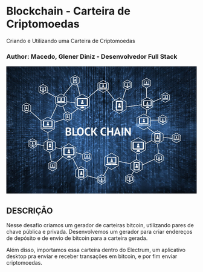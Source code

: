 # Blockchain - Carteira de Criptomoedas
Criando e Utilizando uma Carteira de Criptomoedas

### Author: Macedo, Glener Diniz  - Desenvolvedor Full Stack

![C4](/src/Blockchain.jpg)

## DESCRIÇÃO
Nesse desafio criamos um gerador de carteiras bitcoin, utilizando pares de chave pública e privada. Desenvolvemos um gerador para criar endereços de depósito e de envio de bitcoin para a carteira gerada.

Além disso, importamos essa carteira dentro do Electrum, um aplicativo desktop pra enviar e receber transações em bitcoin, e por fim enviar criptomoedas.

